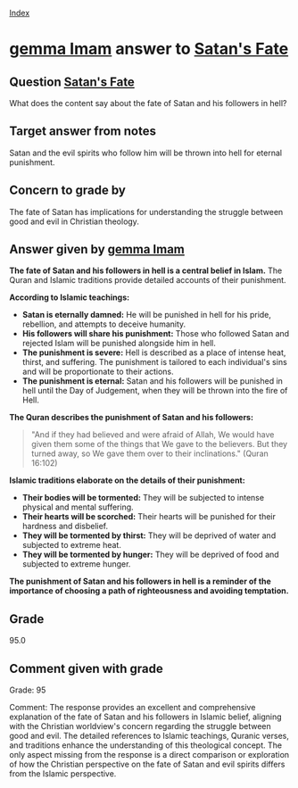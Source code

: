 
[Index](../../index.md)
# [gemma Imam](../../answering_models/gemma_Imam.md) answer to [Satan's Fate](../../questions/Satan's_Fate.md)

## Question [Satan's Fate](../../questions/Satan's_Fate.md)
What does the content say about the fate of Satan and his followers in hell?

## Target answer from notes
Satan and the evil spirits who follow him will be thrown into hell for eternal punishment.

## Concern to grade by
The fate of Satan has implications for understanding the struggle between good and evil in Christian theology.

## Answer given by [gemma Imam](../../answering_models/gemma_Imam.md)
**The fate of Satan and his followers in hell is a central belief in Islam.** The Quran and Islamic traditions provide detailed accounts of their punishment.

**According to Islamic teachings:**

* **Satan is eternally damned:** He will be punished in hell for his pride, rebellion, and attempts to deceive humanity.
* **His followers will share his punishment:** Those who followed Satan and rejected Islam will be punished alongside him in hell.
* **The punishment is severe:** Hell is described as a place of intense heat, thirst, and suffering. The punishment is tailored to each individual's sins and will be proportionate to their actions.
* **The punishment is eternal:** Satan and his followers will be punished in hell until the Day of Judgement, when they will be thrown into the fire of Hell.

**The Quran describes the punishment of Satan and his followers:**

> "And if they had believed and were afraid of Allah, We would have given them some of the things that We gave to the believers. But they turned away, so We gave them over to their inclinations." (Quran 16:102)

**Islamic traditions elaborate on the details of their punishment:**

* **Their bodies will be tormented:** They will be subjected to intense physical and mental suffering.
* **Their hearts will be scorched:** Their hearts will be punished for their hardness and disbelief.
* **They will be tormented by thirst:** They will be deprived of water and subjected to extreme heat.
* **They will be tormented by hunger:** They will be deprived of food and subjected to extreme hunger.

**The punishment of Satan and his followers in hell is a reminder of the importance of choosing a path of righteousness and avoiding temptation.**

## Grade
95.0

## Comment given with grade
Grade: 95

Comment: The response provides an excellent and comprehensive explanation of the fate of Satan and his followers in Islamic belief, aligning with the Christian worldview's concern regarding the struggle between good and evil. The detailed references to Islamic teachings, Quranic verses, and traditions enhance the understanding of this theological concept. The only aspect missing from the response is a direct comparison or exploration of how the Christian perspective on the fate of Satan and evil spirits differs from the Islamic perspective.
